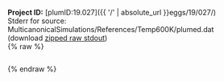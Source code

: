 **Project ID:** [plumID:19.027]({{ '/' | absolute_url }}eggs/19/027/)  
Stderr for source:  MulticanonicalSimulations/References/Temp600K/plumed.dat   
(download [zipped raw stdout](plumed.dat.plumed.stdout.txt.zip))  
{% raw %}
<pre>
</pre>
{% endraw %}
